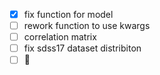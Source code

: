 - [X] fix function for model
- [ ] rework function to use kwargs
- [ ] correlation matrix
- [ ] fix sdss17 dataset distribiton
- [ ] :tada:
